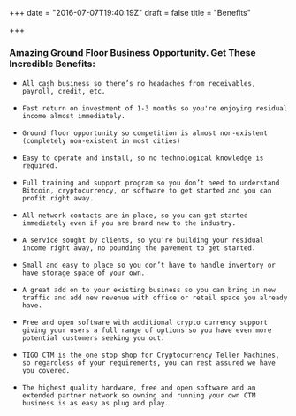 +++
date = "2016-07-07T19:40:19Z"
draft = false
title = "Benefits"

+++
###   Amazing Ground Floor Business Opportunity. Get These Incredible Benefits:


*     All cash business so there’s no headaches from receivables, payroll, credit, etc.
*     Fast return on investment of 1-3 months so you're enjoying residual income almost immediately.
*     Ground floor opportunity so competition is almost non-existent (completely non-existent in most cities)
*     Easy to operate and install, so no technological knowledge is required.
*     Full training and support program so you don’t need to understand Bitcoin, cryptocurrency, or software to get started and you can profit right away.
*     All network contacts are in place, so you can get started immediately even if you are brand new to the industry.
*     A service sought by clients, so you’re building your residual income right away, no pounding the pavement to get started.
*     Small and easy to place so you don’t have to handle inventory or have storage space of your own.
*     A great add on to your existing business so you can bring in new traffic and add new revenue with office or retail space you already have.
*     Free and open software with additional crypto currency support giving your users a full range of options so you have even more potential customers seeking you out.
*     TIGO CTM is the one stop shop for Cryptocurrency Teller Machines, so regardless of your requirements, you can rest assured we have you covered.
*     The highest quality hardware, free and open software and an extended partner network so owning and running your own CTM business is as easy as plug and play.



